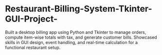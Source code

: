 # Restaurant-Billing-System-Tkinter-GUI-Project-
Built a desktop billing app using Python and Tkinter to manage orders, compute item-wise totals with tax, and generate customer bills. Showcased skills in GUI design, event handling, and real-time calculation for a functional restaurant setup.

